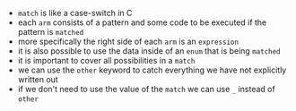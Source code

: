 -  `match` is like a case-switch in C
-  each `arm` consists of a pattern and some code to be executed if the pattern is `matched`
-  more specifically the right side of each `arm` is an `expression`
-  it is also possible to use the data inside of an `enum` that is being `matched`
-  it is important to cover all possibilities in a `match`
-  we can use the `other` keyword to catch everything we have not explicitly written out
-  if we don't need to use the value of the `match` we can use `_` instead of `other`
